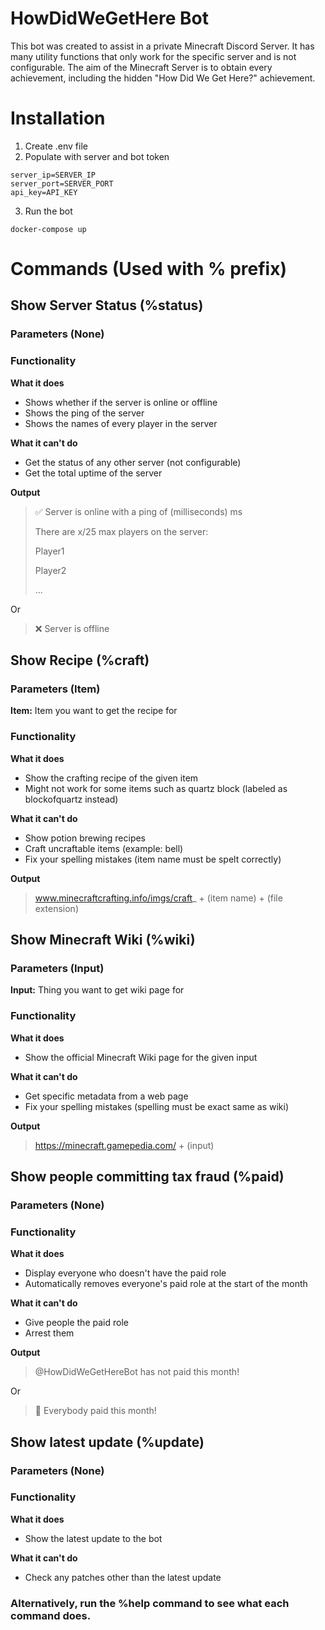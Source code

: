 # HowDidWeGetHere Bot

This bot was created to assist in a private
Minecraft Discord Server. It has many utility
functions that only work for 
the specific server and is not configurable. The aim of 
the Minecraft Server is to obtain every achievement,
including the hidden "How Did We Get Here?" achievement.

# Installation

1. Create .env file
2. Populate with server and bot token
```
server_ip=SERVER_IP
server_port=SERVER_PORT
api_key=API_KEY
```
3. Run the bot
```
docker-compose up
```


# Commands (Used with % prefix)

## Show Server Status (%status)

### Parameters (None)

### Functionality

**What it does**

- Shows whether if the server is online or offline
- Shows the ping of the server
- Shows the names of every player in the server


**What it can't do**

- Get the status of any other server (not configurable)
- Get the total uptime of the server

**Output**
> :white_check_mark: Server is online with a ping of (milliseconds) ms
>
>There are x/25 max players on the server:
>
> Player1
>
> Player2
>
> ...

Or 

> :x: Server is offline

## Show Recipe (%craft)

### Parameters (Item)

**Item:** Item you want to get the recipe for

### Functionality

**What it does**

- Show the crafting recipe of the given item
- Might not work for some items such as quartz block 
(labeled as blockofquartz instead)

**What it can't do**

- Show potion brewing recipes
- Craft uncraftable items (example: bell)
- Fix your spelling mistakes (item name must be spelt correctly)

**Output**
> www.minecraftcrafting.info/imgs/craft_ + (item name) + (file extension)

## Show Minecraft Wiki (%wiki)

### Parameters (Input)

**Input:** Thing you want to get wiki page for

### Functionality

**What it does**

- Show the official Minecraft Wiki page for the given input

**What it can't do**

- Get specific metadata from a web page
- Fix your spelling mistakes (spelling must be exact same as wiki)

**Output**
>  https://minecraft.gamepedia.com/ + (input)

## Show people committing tax fraud (%paid)

### Parameters (None)

### Functionality

**What it does**

- Display everyone who doesn't have the paid role
- Automatically removes everyone's paid role at the start of the month

**What it can't do**

- Give people the paid role
- Arrest them

**Output**
> @HowDidWeGetHereBot has not paid this month!

Or

> :tada: Everybody paid this month!

## Show latest update (%update)

### Parameters (None)

### Functionality

**What it does**

- Show the latest update to the bot

**What it can't do**

- Check any patches other than the latest update


### Alternatively, run the %help command to see what each command does.